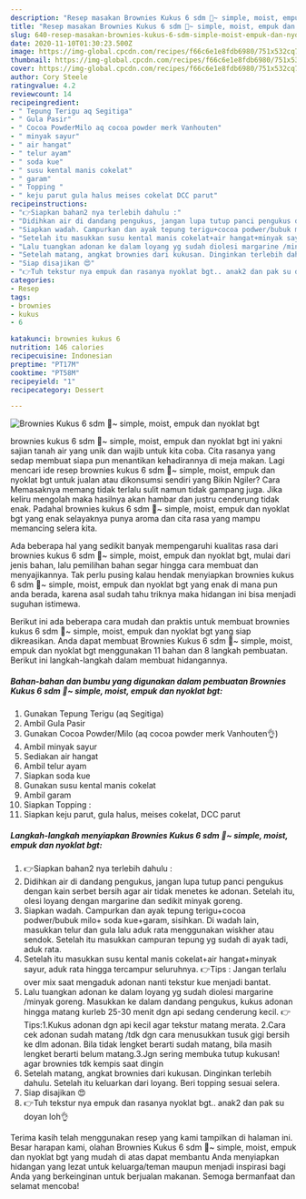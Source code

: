 ```yaml
---
description: "Resep masakan Brownies Kukus 6 sdm 🍫~ simple, moist, empuk dan nyoklat bgt | Langkah Membuat Brownies Kukus 6 sdm 🍫~ simple, moist, empuk dan nyoklat bgt Yang Lezat Sekali"
title: "Resep masakan Brownies Kukus 6 sdm 🍫~ simple, moist, empuk dan nyoklat bgt | Langkah Membuat Brownies Kukus 6 sdm 🍫~ simple, moist, empuk dan nyoklat bgt Yang Lezat Sekali"
slug: 640-resep-masakan-brownies-kukus-6-sdm-simple-moist-empuk-dan-nyoklat-bgt-langkah-membuat-brownies-kukus-6-sdm-simple-moist-empuk-dan-nyoklat-bgt-yang-lezat-sekali
date: 2020-11-10T01:30:23.500Z
image: https://img-global.cpcdn.com/recipes/f66c6e1e8fdb6980/751x532cq70/brownies-kukus-6-sdm-🍫-simple-moist-empuk-dan-nyoklat-bgt-foto-resep-utama.jpg
thumbnail: https://img-global.cpcdn.com/recipes/f66c6e1e8fdb6980/751x532cq70/brownies-kukus-6-sdm-🍫-simple-moist-empuk-dan-nyoklat-bgt-foto-resep-utama.jpg
cover: https://img-global.cpcdn.com/recipes/f66c6e1e8fdb6980/751x532cq70/brownies-kukus-6-sdm-🍫-simple-moist-empuk-dan-nyoklat-bgt-foto-resep-utama.jpg
author: Cory Steele
ratingvalue: 4.2
reviewcount: 14
recipeingredient:
- " Tepung Terigu aq Segitiga"
- " Gula Pasir"
- " Cocoa PowderMilo aq cocoa powder merk Vanhouten"
- " minyak sayur"
- " air hangat"
- " telur ayam"
- " soda kue"
- " susu kental manis cokelat"
- " garam"
- " Topping "
- " keju parut gula halus meises cokelat DCC parut"
recipeinstructions:
- "👉Siapkan bahan2 nya terlebih dahulu :"
- "Didihkan air di dandang pengukus, jangan lupa tutup panci pengukus dengan kain serbet bersih agar air tidak menetes ke adonan. Setelah itu, olesi loyang dengan margarine dan sedikit minyak goreng."
- "Siapkan wadah. Campurkan dan ayak tepung terigu+cocoa podwer/bubuk milo+ soda kue+garam, sisihkan. Di wadah lain, masukkan telur dan gula lalu aduk rata menggunakan wiskher atau sendok. Setelah itu masukkan campuran tepung yg sudah di ayak tadi, aduk rata."
- "Setelah itu masukkan susu kental manis cokelat+air hangat+minyak sayur, aduk rata hingga tercampur seluruhnya. 👉Tips : Jangan terlalu over mix saat mengaduk adonan nanti tekstur kue menjadi bantat."
- "Lalu tuangkan adonan ke dalam loyang yg sudah diolesi margarine /minyak goreng. Masukkan ke dalam dandang pengukus, kukus adonan hingga matang kurleb 25-30 menit dgn api sedang cenderung kecil. 👉Tips:1.Kukus adonan dgn api kecil agar tekstur matang merata. 2.Cara cek adonan sudah matang /tdk dgn cara menusukkan tusuk gigi bersih ke dlm adonan. Bila tidak lengket berarti sudah matang, bila masih lengket berarti belum matang.3.Jgn sering membuka tutup kukusan! agar brownies tdk kempis saat dingin"
- "Setelah matang, angkat brownies dari kukusan. Dinginkan terlebih dahulu. Setelah itu keluarkan dari loyang. Beri topping sesuai selera."
- "Siap disajikan 😍"
- "👉Tuh tekstur nya empuk dan rasanya nyoklat bgt.. anak2 dan pak su doyan loh👌"
categories:
- Resep
tags:
- brownies
- kukus
- 6

katakunci: brownies kukus 6 
nutrition: 146 calories
recipecuisine: Indonesian
preptime: "PT17M"
cooktime: "PT58M"
recipeyield: "1"
recipecategory: Dessert

---
```



![Brownies Kukus 6 sdm 🍫~ simple, moist, empuk dan nyoklat bgt](https://img-global.cpcdn.com/recipes/f66c6e1e8fdb6980/751x532cq70/brownies-kukus-6-sdm-🍫-simple-moist-empuk-dan-nyoklat-bgt-foto-resep-utama.jpg)


brownies kukus 6 sdm 🍫~ simple, moist, empuk dan nyoklat bgt ini yakni sajian tanah air yang unik dan wajib untuk kita coba. Cita rasanya yang sedap membuat siapa pun menantikan kehadirannya di meja makan.
Lagi mencari ide resep brownies kukus 6 sdm 🍫~ simple, moist, empuk dan nyoklat bgt untuk jualan atau dikonsumsi sendiri yang Bikin Ngiler? Cara Memasaknya memang tidak terlalu sulit namun tidak gampang juga. Jika keliru mengolah maka hasilnya akan hambar dan justru cenderung tidak enak. Padahal brownies kukus 6 sdm 🍫~ simple, moist, empuk dan nyoklat bgt yang enak selayaknya punya aroma dan cita rasa yang mampu memancing selera kita.



Ada beberapa hal yang sedikit banyak mempengaruhi kualitas rasa dari brownies kukus 6 sdm 🍫~ simple, moist, empuk dan nyoklat bgt, mulai dari jenis bahan, lalu pemilihan bahan segar hingga cara membuat dan menyajikannya. Tak perlu pusing kalau hendak menyiapkan brownies kukus 6 sdm 🍫~ simple, moist, empuk dan nyoklat bgt yang enak di mana pun anda berada, karena asal sudah tahu triknya maka hidangan ini bisa menjadi suguhan istimewa.


Berikut ini ada beberapa cara mudah dan praktis untuk membuat brownies kukus 6 sdm 🍫~ simple, moist, empuk dan nyoklat bgt yang siap dikreasikan. Anda dapat membuat Brownies Kukus 6 sdm 🍫~ simple, moist, empuk dan nyoklat bgt menggunakan 11 bahan dan 8 langkah pembuatan. Berikut ini langkah-langkah dalam membuat hidangannya.

<!--inarticleads1-->

##### Bahan-bahan dan bumbu yang digunakan dalam pembuatan Brownies Kukus 6 sdm 🍫~ simple, moist, empuk dan nyoklat bgt:

1. Gunakan  Tepung Terigu (aq Segitiga)
1. Ambil  Gula Pasir
1. Gunakan  Cocoa Powder/Milo (aq cocoa powder merk Vanhouten👌)
1. Ambil  minyak sayur
1. Sediakan  air hangat
1. Ambil  telur ayam
1. Siapkan  soda kue
1. Gunakan  susu kental manis cokelat
1. Ambil  garam
1. Siapkan  Topping :
1. Siapkan  keju parut, gula halus, meises cokelat, DCC parut




<!--inarticleads2-->

##### Langkah-langkah menyiapkan Brownies Kukus 6 sdm 🍫~ simple, moist, empuk dan nyoklat bgt:

1. 👉Siapkan bahan2 nya terlebih dahulu :
1. Didihkan air di dandang pengukus, jangan lupa tutup panci pengukus dengan kain serbet bersih agar air tidak menetes ke adonan. Setelah itu, olesi loyang dengan margarine dan sedikit minyak goreng.
1. Siapkan wadah. Campurkan dan ayak tepung terigu+cocoa podwer/bubuk milo+ soda kue+garam, sisihkan. Di wadah lain, masukkan telur dan gula lalu aduk rata menggunakan wiskher atau sendok. Setelah itu masukkan campuran tepung yg sudah di ayak tadi, aduk rata.
1. Setelah itu masukkan susu kental manis cokelat+air hangat+minyak sayur, aduk rata hingga tercampur seluruhnya. 👉Tips : Jangan terlalu over mix saat mengaduk adonan nanti tekstur kue menjadi bantat.
1. Lalu tuangkan adonan ke dalam loyang yg sudah diolesi margarine /minyak goreng. Masukkan ke dalam dandang pengukus, kukus adonan hingga matang kurleb 25-30 menit dgn api sedang cenderung kecil. 👉Tips:1.Kukus adonan dgn api kecil agar tekstur matang merata. 2.Cara cek adonan sudah matang /tdk dgn cara menusukkan tusuk gigi bersih ke dlm adonan. Bila tidak lengket berarti sudah matang, bila masih lengket berarti belum matang.3.Jgn sering membuka tutup kukusan! agar brownies tdk kempis saat dingin
1. Setelah matang, angkat brownies dari kukusan. Dinginkan terlebih dahulu. Setelah itu keluarkan dari loyang. Beri topping sesuai selera.
1. Siap disajikan 😍
1. 👉Tuh tekstur nya empuk dan rasanya nyoklat bgt.. anak2 dan pak su doyan loh👌




Terima kasih telah menggunakan resep yang kami tampilkan di halaman ini. Besar harapan kami, olahan Brownies Kukus 6 sdm 🍫~ simple, moist, empuk dan nyoklat bgt yang mudah di atas dapat membantu Anda menyiapkan hidangan yang lezat untuk keluarga/teman maupun menjadi inspirasi bagi Anda yang berkeinginan untuk berjualan makanan. Semoga bermanfaat dan selamat mencoba!
